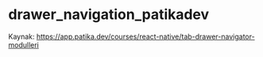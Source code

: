 # drawer_navigation_patikadev

Kaynak: https://app.patika.dev/courses/react-native/tab-drawer-navigator-modulleri
